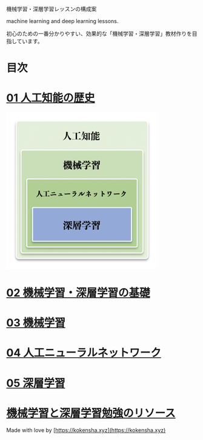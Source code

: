 機械学習・深層学習レッスンの構成案

machine learning and deep learning lessons. 

初心のための一番分かりやすい、効果的な「機械学習・深層学習」教材作りを目指しています。

# 目次

# [01 人工知能の歴史](01_ai_history.md)

<img src="assets/00.png" alt="AIのトピック" width="400">

# [02 機械学習・深層学習の基礎](02_basics.md)

# [03 機械学習](03_machine_learning.md)

# [04 人工ニューラルネットワーク](04_artificial_neural_network.md)

# [05 深層学習](05_deep_learning.md)


# [機械学習と深層学習勉強のリソース](https://gist.github.com/kawashimaken/7b7daf57a503bf73d94d0f7fe6bced9b)

Made with love by [https://kokensha.xyz](https://kokensha.xyz)
